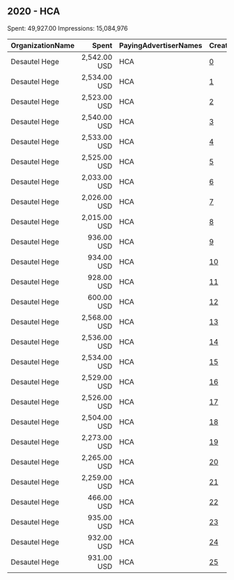 ## 2020 - HCA 
Spent: 49,927.00
Impressions: 15,084,976

|OrganizationName|Spent|PayingAdvertiserNames|CreativeUrls|Impressions|Genders|AgeBrackets|CountryCodes|BillingAddresses|CandidateBallotInformation|
|:---|---:|:---|:---|---:|:---|:---|:---|:---|:---|
|Desautel Hege|2,542.00 USD|HCA|[0](https://www.snap.com/political-ads/asset/aeff22d6625a77e57a190c9ebbb44c74be91e310aaa629e51bffa1edbdbccf5b?mediaType=mp4)|1,270,054||18-24|united states|"315 W Riverside,Spokane,99201,US"||
|Desautel Hege|2,534.00 USD|HCA|[1](https://www.snap.com/political-ads/asset/4e0b2c4aaa5cf5278c41baf02e3005d989b2ac831c428380d2c1c90899569428?mediaType=mp4)|1,265,601||18-24|united states|"315 W Riverside,Spokane,99201,US"||
|Desautel Hege|2,523.00 USD|HCA|[2](https://www.snap.com/political-ads/asset/be381685685c5a738aad5b191041c7455f875313c7f989dd6169dc813fbc6daf?mediaType=mp4)|1,260,136||18-24|united states|"315 W Riverside,Spokane,99201,US"||
|Desautel Hege|2,540.00 USD|HCA|[3](https://www.snap.com/political-ads/asset/aeff22d6625a77e57a190c9ebbb44c74be91e310aaa629e51bffa1edbdbccf5b?mediaType=mp4)|1,251,462||18-24|united states|"315 W Riverside,Spokane,99201,US"||
|Desautel Hege|2,533.00 USD|HCA|[4](https://www.snap.com/political-ads/asset/4e0b2c4aaa5cf5278c41baf02e3005d989b2ac831c428380d2c1c90899569428?mediaType=mp4)|1,247,987||18-24|united states|"315 W Riverside,Spokane,99201,US"||
|Desautel Hege|2,525.00 USD|HCA|[5](https://www.snap.com/political-ads/asset/be381685685c5a738aad5b191041c7455f875313c7f989dd6169dc813fbc6daf?mediaType=mp4)|1,244,182||18-24|united states|"315 W Riverside,Spokane,99201,US"||
|Desautel Hege|2,033.00 USD|HCA|[6](https://www.snap.com/political-ads/asset/aeff22d6625a77e57a190c9ebbb44c74be91e310aaa629e51bffa1edbdbccf5b?mediaType=mp4)|1,016,213||18-24|united states|"315 W Riverside,Spokane,99201,US"||
|Desautel Hege|2,026.00 USD|HCA|[7](https://www.snap.com/political-ads/asset/4e0b2c4aaa5cf5278c41baf02e3005d989b2ac831c428380d2c1c90899569428?mediaType=mp4)|1,012,617||18-24|united states|"315 W Riverside,Spokane,99201,US"||
|Desautel Hege|2,015.00 USD|HCA|[8](https://www.snap.com/political-ads/asset/be381685685c5a738aad5b191041c7455f875313c7f989dd6169dc813fbc6daf?mediaType=mp4)|1,007,418||18-24|united states|"315 W Riverside,Spokane,99201,US"||
|Desautel Hege|936.00 USD|HCA|[9](https://www.snap.com/political-ads/asset/aeff22d6625a77e57a190c9ebbb44c74be91e310aaa629e51bffa1edbdbccf5b?mediaType=mp4)|466,961||18-24|united states|"315 W Riverside,Spokane,99201,US"||
|Desautel Hege|934.00 USD|HCA|[10](https://www.snap.com/political-ads/asset/4e0b2c4aaa5cf5278c41baf02e3005d989b2ac831c428380d2c1c90899569428?mediaType=mp4)|465,849||18-24|united states|"315 W Riverside,Spokane,99201,US"||
|Desautel Hege|928.00 USD|HCA|[11](https://www.snap.com/political-ads/asset/be381685685c5a738aad5b191041c7455f875313c7f989dd6169dc813fbc6daf?mediaType=mp4)|463,124||18-24|united states|"315 W Riverside,Spokane,99201,US"||
|Desautel Hege|600.00 USD|HCA|[12](https://www.snap.com/political-ads/asset/182a57e0888f43bc3e494523a8e302ed6122f71e3dfde00599a766a0dd1fa1d6?mediaType=mp4)|300,414||18-24|united states|"315 W Riverside,Spokane,99201,US"||
|Desautel Hege|2,568.00 USD|HCA|[13](https://www.snap.com/political-ads/asset/21efa158b581455f497e4e262535a8edcc84157cee318f43215391be6ef8f62c?mediaType=mp4)|266,411||18-24|united states|"315 W Riverside,Spokane,99201,US"||
|Desautel Hege|2,536.00 USD|HCA|[14](https://www.snap.com/political-ads/asset/21efa158b581455f497e4e262535a8edcc84157cee318f43215391be6ef8f62c?mediaType=mp4)|265,026||18-24|united states|"315 W Riverside,Spokane,99201,US"||
|Desautel Hege|2,534.00 USD|HCA|[15](https://www.snap.com/political-ads/asset/2884cce15513986090a6fd36d6ca196b90bf46193174d52ffa6f7fad0842cf6a?mediaType=mp4)|264,810||18-24|united states|"315 W Riverside,Spokane,99201,US"||
|Desautel Hege|2,529.00 USD|HCA|[16](https://www.snap.com/political-ads/asset/79566636377c471b07b77a6bc6dc91c7cd3bd6577579f92caddba02efc029c48?mediaType=mp4)|264,344||18-24|united states|"315 W Riverside,Spokane,99201,US"||
|Desautel Hege|2,526.00 USD|HCA|[17](https://www.snap.com/political-ads/asset/2884cce15513986090a6fd36d6ca196b90bf46193174d52ffa6f7fad0842cf6a?mediaType=mp4)|262,146||18-24|united states|"315 W Riverside,Spokane,99201,US"||
|Desautel Hege|2,504.00 USD|HCA|[18](https://www.snap.com/political-ads/asset/79566636377c471b07b77a6bc6dc91c7cd3bd6577579f92caddba02efc029c48?mediaType=mp4)|259,863||18-24|united states|"315 W Riverside,Spokane,99201,US"||
|Desautel Hege|2,273.00 USD|HCA|[19](https://www.snap.com/political-ads/asset/79566636377c471b07b77a6bc6dc91c7cd3bd6577579f92caddba02efc029c48?mediaType=mp4)|237,475||18-24|united states|"315 W Riverside,Spokane,99201,US"||
|Desautel Hege|2,265.00 USD|HCA|[20](https://www.snap.com/political-ads/asset/21efa158b581455f497e4e262535a8edcc84157cee318f43215391be6ef8f62c?mediaType=mp4)|236,635||18-24|united states|"315 W Riverside,Spokane,99201,US"||
|Desautel Hege|2,259.00 USD|HCA|[21](https://www.snap.com/political-ads/asset/2884cce15513986090a6fd36d6ca196b90bf46193174d52ffa6f7fad0842cf6a?mediaType=mp4)|235,985||18-24|united states|"315 W Riverside,Spokane,99201,US"||
|Desautel Hege|466.00 USD|HCA|[22](https://www.snap.com/political-ads/asset/958f03e0b048887a9369e3f2044a8b3f70432f40e445218220f0f40b68d52ad1?mediaType=mp4)|227,292||18-24|united states|"315 W Riverside,Spokane,99201,US"||
|Desautel Hege|935.00 USD|HCA|[23](https://www.snap.com/political-ads/asset/79566636377c471b07b77a6bc6dc91c7cd3bd6577579f92caddba02efc029c48?mediaType=mp4)|97,854||18-24|united states|"315 W Riverside,Spokane,99201,US"||
|Desautel Hege|932.00 USD|HCA|[24](https://www.snap.com/political-ads/asset/2884cce15513986090a6fd36d6ca196b90bf46193174d52ffa6f7fad0842cf6a?mediaType=mp4)|97,593||18-24|united states|"315 W Riverside,Spokane,99201,US"||
|Desautel Hege|931.00 USD|HCA|[25](https://www.snap.com/political-ads/asset/21efa158b581455f497e4e262535a8edcc84157cee318f43215391be6ef8f62c?mediaType=mp4)|97,524||18-24|united states|"315 W Riverside,Spokane,99201,US"||
